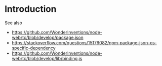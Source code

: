 # Introduction

See also

  - https://github.com/WonderInventions/node-webrtc/blob/develop/package.json
  - https://stackoverflow.com/questions/15176082/npm-package-json-os-specific-dependency
  - https://github.com/WonderInventions/node-webrtc/blob/develop/lib/binding.js
